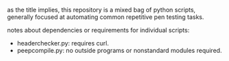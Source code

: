 as the title implies, this repository is a mixed bag of python scripts,
generally focused at automating common repetitive pen testing tasks.

notes about dependencies or requirements for individual scripts:

* headerchecker.py: requires curl.
* peepcompile.py: no outside programs or nonstandard modules required.

